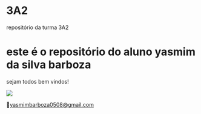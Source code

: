 # 3A2

repositório da turma 3A2

# este é o repositório do aluno yasmim da silva barboza

sejam todos bem vindos!

![](https://media1.tenor.com/m/5BYK-WS0__gAAAAd/cool-fun.gif)

📧yasmimbarboza0508@gmail.com
